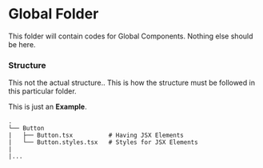 # Global Folder

This folder will contain codes for Global Components.
Nothing else should be here.

### Structure

This not the actual structure.. This is how the structure must be followed in this particular folder.

This is just an **Example**.

    .
    └── Button
    |   ├── Button.tsx          # Having JSX Elements
    |   └── Button.styles.tsx   # Styles for JSX Elements
    |
    |...
